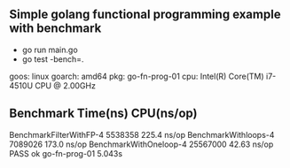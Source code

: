 ## Simple golang functional programming example with benchmark 

- go run main.go
- go test -bench=.

goos: linux
goarch: amd64
pkg: go-fn-prog-01
cpu: Intel(R) Core(TM) i7-4510U CPU @ 2.00GHz

Benchmark                               Time(ns)        CPU(ns/op)
----------------------------------------------------------------------
BenchmarkFilterWithFP-4   	            5538358	        225.4 ns/op 
BenchmarkWithloops-4      	            7089026	        173.0 ns/op 
BenchmarkWithOneloop-4    	            25567000	    42.63 ns/op 
PASS 
ok  	go-fn-prog-01	5.043s 

